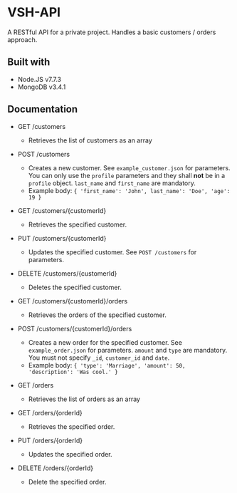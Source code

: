 # VSH-API

A RESTful API for a private project. Handles a basic customers / orders approach.

## Built with
* Node.JS v7.7.3
* MongoDB v3.4.1

## Documentation
* GET /customers
  * Retrieves the list of customers as an array


* POST /customers
  * Creates a new customer. See `example_customer.json` for parameters. You can only use the `profile` parameters and they shall **not** be in a `profile` object. `last_name` and `first_name` are mandatory.
  * Example body: `{ 'first_name': 'John', last_name': 'Doe', 'age': 19 }`


* GET /customers/{customerId}
  * Retrieves the specified customer.


* PUT /customers/{customerId}
  * Updates the specified customer. See `POST /customers` for parameters.


* DELETE /customers/{customerId}
  * Deletes the specified customer.


* GET /customers/{customerId}/orders
  * Retrieves the orders of the specified customer.


* POST /customers/{customerId}/orders
  * Creates a new order for the specified customer. See `example_order.json` for parameters. `amount` and `type` are mandatory. You must not specify `_id`, `customer_id` and `date`.
  * Example body: ` { 'type': 'Marriage', 'amount': 50, 'description': 'Was cool.' } `


* GET /orders
  * Retrieves the list of orders as an array


* GET /orders/{orderId}
  * Retrieves the specified order.


* PUT /orders/{orderId}
  * Updates the specified order.


* DELETE /orders/{orderId}
  * Delete the specified order.

